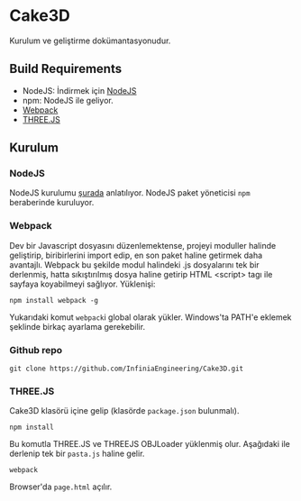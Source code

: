 # Cake3D

Kurulum ve geliştirme dokümantasyonudur.

## Build Requirements

* NodeJS: İndirmek için [NodeJS](https://nodejs.org/en/download/)
* npm: NodeJS ile geliyor.
* [Webpack](https://webpack.github.io/)
* [THREE.JS](https://threejs.org)

## Kurulum

### NodeJS

NodeJS kurulumu [şurada](http://blog.teamtreehouse.com/install-node-js-npm-windows) anlatılıyor. NodeJS paket yöneticisi ```npm``` beraberinde kuruluyor.

### Webpack

Dev bir Javascript dosyasını düzenlemektense, projeyi moduller halinde geliştirip, biribirlerini import edip, en son paket haline getirmek daha avantajlı. Webpack bu şekilde modul halindeki .js dosyalarını tek bir derlenmiş, hatta sıkıştırılmış dosya haline getirip HTML &lt;script&gt; tagı ile sayfaya koyabilmeyi sağlıyor. Yüklenişi:

```
npm install webpack -g
```

Yukarıdaki komut ```webpack```i global olarak yükler. Windows'ta PATH'e eklemek şeklinde birkaç ayarlama gerekebilir.

### Github repo

```
git clone https://github.com/InfiniaEngineering/Cake3D.git
```

### THREE.JS

Cake3D klasörü içine gelip (klasörde ```package.json``` bulunmalı).

```
npm install
```

Bu komutla THREE.JS ve THREEJS OBJLoader yüklenmiş olur. Aşağıdaki ile derlenip tek bir ```pasta.js``` haline gelir.


```
webpack
```

Browser'da ```page.html``` açılır.
